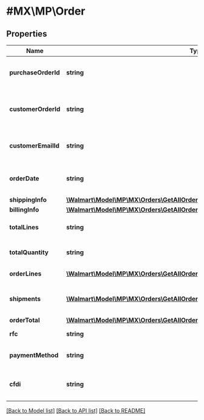 # #MX\MP\Order

## Properties

Name | Type | Description | Notes
------------ | ------------- | ------------- | -------------
**purchaseOrderId** | **string** | A unique ID associated with the seller's purchase order | [optional]
**customerOrderId** | **string** | A unique ID associated with the sales order for specified customer | [optional]
**customerEmailId** | **string** | The email address of the customer for the sales order | [optional]
**orderDate** | **string** | The date the customer submitted the sales order | [optional]
**shippingInfo** | [**\Walmart\Model\MP\MX\Orders\GetAllOrders200ResponseOrderInnerShippingInfo**](GetAllOrders200ResponseOrderInnerShippingInfo.md) |  | [optional]
**billingInfo** | [**\Walmart\Model\MP\MX\Orders\GetAllOrders200ResponseOrderInnerBillingInfo**](GetAllOrders200ResponseOrderInnerBillingInfo.md) |  | [optional]
**totalLines** | **string** | Total number of order lines in the order | [optional]
**totalQuantity** | **string** | Total number of items in all order lines in the order | [optional]
**orderLines** | [**\Walmart\Model\MP\MX\Orders\GetAllOrders200ResponseOrderInnerOrderLinesInner[]**](GetAllOrders200ResponseOrderInnerOrderLinesInner.md) | A list of order lines in the order | [optional]
**shipments** | [**\Walmart\Model\MP\MX\Orders\GetAllOrders200ResponseOrderInnerShipmentsInner[]**](GetAllOrders200ResponseOrderInnerShipmentsInner.md) | List of shipments associated with the order | [optional]
**orderTotal** | [**\Walmart\Model\MP\MX\Orders\GetAllOrders200ResponseOrderInnerOrderTotal**](GetAllOrders200ResponseOrderInnerOrderTotal.md) |  | [optional]
**rfc** | **string** | The RFC for the order | [optional]
**paymentMethod** | **string** | The payment method used to pay for the order | [optional]
**cfdi** | **string** | Reason code of the invoice.Example: 'P01' | [optional]


[[Back to Model list]](../) [[Back to API list]](../../Api/MX/MP) [[Back to README]](../../README.md)
